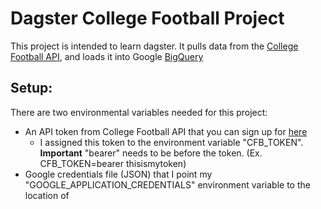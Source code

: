 # Dagster College Football Project
This project is intended to learn dagster. It pulls data from the [College Football API](https://collegefootballdata.com/), and loads it into Google [BigQuery](https://cloud.google.com/bigquery)

## Setup:
There are two environmental variables needed for this project:
* An API token from College Football API that you can sign up for [here](https://collegefootballdata.com/key)
   * I assigned this token to the environment variable "CFB_TOKEN". **Important** "bearer" needs to be before the token. (Ex. CFB_TOKEN=bearer thisismytoken)
* Google credentials file (JSON) that I point my "GOOGLE_APPLICATION_CREDENTIALS" environment variable to the location of

